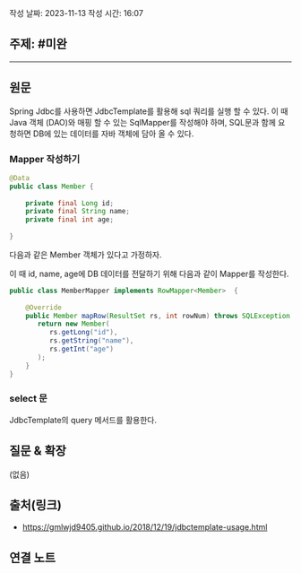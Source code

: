 작성 날짜: 2023-11-13
작성 시간: 16:07

## 주제: #미완

----
## 원문

Spring Jdbc를 사용하면 JdbcTemplate를 활용해 sql 쿼리를 실행 할 수 있다. 이 때 Java 객체 (DAO)와 매핑 할 수 있는 SqlMapper를 작성해야 하며, SQL문과 함께 요청하면 DB에 있는 데이터를 자바 객체에 담아 올 수 있다.


### Mapper 작성하기

```java
@Data  
public class Member {  
  
    private final Long id;  
    private final String name;  
    private final int age;  
  
}
```

다음과 같은 Member 객체가 있다고 가정하자. 

이 때 id, name, age에 DB 데이터를 전달하기 위해 다음과 같이 Mapper를 작성한다.

```java
public class MemberMapper implements RowMapper<Member>  {  
  
    @Override  
    public Member mapRow(ResultSet rs, int rowNum) throws SQLException {  
       return new Member(  
          rs.getLong("id"),  
          rs.getString("name"),  
          rs.getInt("age")  
       );  
    }  
}
```

### select 문

JdbcTemplate의 query 메서드를 활용한다. 


## 질문 & 확장

(없음)

## 출처(링크)
- https://gmlwjd9405.github.io/2018/12/19/jdbctemplate-usage.html

## 연결 노트










